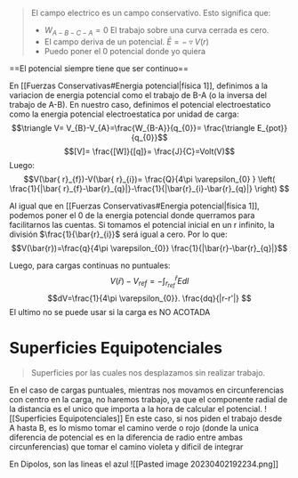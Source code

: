 > 	El campo electrico es un campo conservativo. Esto significa que:
> - $W_{A-B-C-A} = 0$ El trabajo sobre una curva cerrada es cero.
> - El campo deriva de un potencial. $\bar{ E}=-\triangledown V(r)$
> - Puedo poner el 0 potencial donde yo quiera

==El potencial siempre tiene que ser continuo==

En [[Fuerzas Conservativas#Energia potencial|física 1]], definimos a la variacion de energia potencial como el trabajo de B-A (o la inversa del trabajo de A-B). 
En nuestro caso, definimos el potencial electroestatico como la energia potencial electroestatica por unidad de carga:
$$\triangle V= V_{B}-V_{A}=\frac{W_{B-A}}{q_{0}}= \frac{\triangle E_{pot}}{q_{0}}$$
$$[V]= \frac{[W]}{[q]}= \frac{J}{C}=Volt(V)$$
Luego:
$$V(\bar{ r}_{f})-V(\bar{ r}_{i})= \frac{Q}{4\pi \varepsilon_{0} } \left( \frac{1}{|\bar{ r}_{f}-\bar{r}_{q}|}-\frac{1}{|\bar{r}_{i}-\bar{r}_{q}|} \right) $$

Al igual que en [[Fuerzas Conservativas#Energia potencial|física 1]], podemos poner el 0 de la energia potencial donde querramos para facilitarnos las cuentas. Si tomamos el potencial inicial en un r infinito, la división $\frac{1}{\bar{r}_{i}}$ será igual a cero.
Por lo que:
$$V(\bar{r})=\frac{q}{4\pi \varepsilon_{0}} \frac{1}{|\bar{r}-\bar{r}_{q}|}$$

Luego, para cargas continuas no puntuales:
$$V(\bar{r})-V_{ref}= -\int^{\bar{r}}_{r_{ref}}E dl$$
$$dV=\frac{1}{4\pi \varepsilon_{0}}. \frac{dq}{|r-r'|} $$El ultimo no se puede usar si la carga es NO ACOTADA

# Superficies Equipotenciales
> Superficies por las cuales nos desplazamos sin realizar trabajo.

En el caso de cargas puntuales, mientras nos movamos en circunferencias con centro en la carga, no haremos trabajo, ya que el componente radial de la distancia es el unico que importa a la hora de calcular el potencial.
![[Superficies Equipotenciales]]
En este caso, si nos piden el trabajo desde A hasta B, es lo mismo tomar el camino verde o rojo (donde la unica diferencia de potencial es en la diferencia de radio entre ambas circunferencias) que tomar el camino violeta y dificil de integrar

En Dipolos, son las lineas el azul
![[Pasted image 20230402192234.png]]